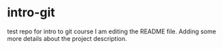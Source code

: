 
# intro-git
test repo for intro to git course
I am editing the README file. Adding some more details about the project description.

